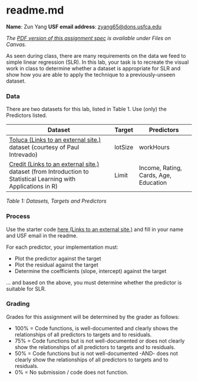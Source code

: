 # readme.md

**Name**:  Zun Yang
**USF email address**:  zyang65@dons.usfca.edu



*The [PDF version of this assignment spec](https://usfca.instructure.com/courses/1591632/files/folder/assignments?preview=66324308) is available under Files on Canvas.*

As seen during class, there are many requirements on the data we feed to simple linear regression (SLR). In this lab, your task is to recreate the visual work in class to determine whether a dataset is appropriate for SLR and show how you are able to apply the technique to a previously-unseen dataset.

### Data

There are two datasets for this lab, listed in Table 1. Use (only) the Predictors listed.

| Dataset                                                      | Target  | Predictors                            |
| ------------------------------------------------------------ | ------- | ------------------------------------- |
| [Toluca (Links to an external site.)](https://drive.google.com/file/d/1nsKeli0EU_PluE0D7yOL0BnqEajhg3hv/view?usp=sharing) dataset (courtesy of Paul Intrevado) | lotSize | workHours                             |
| [Credit (Links to an external site.)](http://faculty.marshall.usc.edu/gareth-james/ISL/Credit.csv) dataset (from Introduction to Statistical Learning with Applications in R) | Limit   | Income, Rating, Cards, Age, Education |

*Table 1: Datasets, Targets and Predictors*

### Process

Use the starter code [here (Links to an external site.)](https://classroom.github.com/a/TLFoAbRg) and fill in your name and USF email in the readme. 

For each predictor, your implementation must:

- Plot the predictor against the target
- Plot the residual against the target
- Determine the coefficients (slope, intercept) against the target

… and based on the above, you must determine whether the predictor is suitable for SLR. 

### Grading

Grades for this assignment will be determined by the grader as follows:

- 100% = Code functions, is well-documented and clearly shows the relationships of all predictors to targets and to residuals.
- 75% = Code functions but is not well-documented or does not clearly show the relationships of all predictors to targets and to residuals.
- 50% = Code functions but is not well-documented -AND- does not clearly show the relationships of all predictors to targets and to residuals.
- 0% = No submission / code does not function.